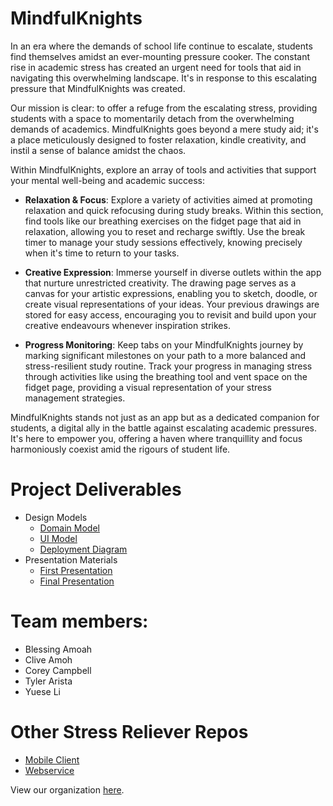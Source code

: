 # MindfulKnights

In an era where the demands of school life continue to escalate, students find themselves amidst an ever-mounting pressure cooker. The constant rise in academic stress has created an urgent need for tools that aid in navigating this overwhelming landscape. It's in response to this escalating pressure that MindfulKnights was created.

Our mission is clear: to offer a refuge from the escalating stress, providing students with a space to momentarily detach from the overwhelming demands of academics. MindfulKnights goes beyond a mere study aid; it's a place meticulously designed to foster relaxation, kindle creativity, and instil a sense of balance amidst the chaos.

Within MindfulKnights, explore an array of tools and activities that support your mental well-being and academic success:

- **Relaxation & Focus**: Explore a variety of activities aimed at promoting relaxation and quick refocusing during study breaks. Within this section, find tools like our breathing exercises on the fidget page that aid in relaxation, allowing you to reset and recharge swiftly. Use the break timer to manage your study sessions effectively, knowing precisely when it's time to return to your tasks.

- **Creative Expression**: Immerse yourself in diverse outlets within the app that nurture unrestricted creativity. The drawing page serves as a canvas for your artistic expressions, enabling you to sketch, doodle, or create visual representations of your ideas. Your previous drawings are stored for easy access, encouraging you to revisit and build upon your creative endeavours whenever inspiration strikes.

- **Progress Monitoring**: Keep tabs on your MindfulKnights journey by marking significant milestones on your path to a more balanced and stress-resilient study routine. Track your progress in managing stress through activities like using the breathing tool and vent space on the fidget page, providing a visual representation of your stress management strategies.

MindfulKnights stands not just as an app but as a dedicated companion for students, a digital ally in the battle against escalating academic pressures. It's here to empower you, offering a haven where tranquillity and focus harmoniously coexist amid the rigours of student life.

# Project Deliverables
- Design Models
  - [Domain Model](https://github.com/calvin-cs262-fall2023-teamh/stressReliever-project/blob/main/images/domainModel.pdf)
  - [UI Model](https://github.com/calvin-cs262-fall2023-teamh/stressReliever-project/blob/main/images/CS262%20-%20UI%20Model.pdf)
  - [Deployment Diagram](https://github.com/calvin-cs262-fall2023-teamh/stressReliever-project/blob/main/images/deploymentDiagram.jpg)
- Presentation Materials
  - [First Presentation](https://docs.google.com/presentation/d/1Hq94WyGVQHxUbqpQ3sW6voF3JRD_0e6tVNmhLCYjin8/edit#slide=id.g261224ab51f_0_39)
  - [Final Presentation](https://docs.google.com/presentation/d/11S6xdRKqMKYRHif7dTVj32-soN6qmLCKFmmZuWM1JV8/edit?usp=sharing)


# Team members: 
- Blessing Amoah
- Clive Amoh
- Corey Campbell
- Tyler Arista
- Yuese Li

# Other Stress Reliever Repos
- [Mobile Client](https://github.com/calvin-cs262-fall2023-teamh/stressReliever-client)
- [Webservice](https://github.com/calvin-cs262-fall2023-teamh/mindfulKnight-service)

View our organization [here](https://github.com/calvin-cs262-fall2023-teamh).
